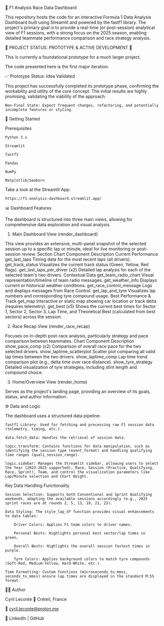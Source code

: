 🏁 F1 Analysis Race Data Dashboard

This repository hosts the code for an interactive Formula 1 Data Analysis Dashboard built using Streamlit and powered by the fastf1 library. The project's primary goal is to provide a real-time (or post-session) analytical view of F1 sessions, with a strong focus on the 2025 season, enabling detailed teammate performance comparison and race strategy analysis.

🚨 PROJECT STATUS: PROTOTYPE & ACTIVE DEVELOPMENT 🚧

This is currently a foundational prototype for a much larger project.

The code presented here is the first major iteration. 

✅ Prototype Status: Idea Validated

This project has successfully completed its prototype phase, confirming the workability and utility of the core concept. The initial results are highly promising, validating the viability of the approach.

    Non-Final State: Expect frequent changes, refactoring, and potentially incomplete features or styling.

🚀 Getting Started

Prerequisites

    Python 3.x

    Streamlit

    fastf1

    Pandas

    NumPy

    Matplotlib/Seaborn  

Take a look at the Streamlit App:
    
    https://f1-analysis-dashboard.streamlit.app/

📊 Dashboard Features

The dashboard is structured into three main views, allowing for comprehensive data exploration and visual analysis.

1. Main Dashboard View (render_dashboard)

This view provides an extensive, multi-panel snapshot of the selected session up to a specific lap or minute, ideal for live monitoring or post-session review.
Section	Chart Component	Description
Current Performance	get_last_laps	Timing data for the most recent laps (all drivers).
	get_track_status	Visualizes the current track status (Green, Yellow, Red flags).
	get_last_laps_per_driver (x2)	Detailed lap analysis for each of the selected team's two drivers.
Contextual Data	get_team_radio_chart	Visual representation/timeline of team radio messages.
	get_weather_info	Displays current or historical weather conditions.
	get_race_control_message	Logs and displays messages from Race Control.
	get_lap_and_tyre	Visualizes lap numbers and corresponding tyre compound usage.
Best Performance & Track	get_map	Interactive or static map showing car location or track delta (requires telemetry).
	get_best (x5)	Shows the current best times for Sector 1, Sector 2, Sector 3, Lap Time, and Theoretical Best (calculated from best sectors) across the session.

2. Race Recap View (render_race_recap)

Focuses on in-depth post-race analysis, particularly strategy and pace comparison between teammates.
Chart Component	Description
show_pace_comp (x2)	Comparison of overall race pace for the two selected drivers.
show_laptime_scatterplot	Scatter plot comparing all valid lap times between the two drivers.
show_laptime_comp	Lap time trend comparison plot (e.g., delta time over race distance).
show_tyre_strategy	Detailed visualization of tyre strategies, including stint length and compound choice.

3. Home/Overview View (render_home)

Serves as the project's landing page, providing an overview of its goals, status, and author information.

⚙️ Data and Logic

The dashboard uses a structured data pipeline:

    fastf1 Library: Used for fetching and processing raw F1 session data (telemetry, timing, etc.).

    data.fetch_data: Handles the retrieval of session data.

    logic.transform: Contains functions for data manipulation, such as identifying the session type (event_format) and handling qualifying time ranges (quali_session_range).

    logic.sidebar: Manages the Streamlit sidebar, allowing users to select the Year (2023-2025 supported), Race, Session (Practice, Qualifying, Race, Sprint), Team, and control the visualization parameters like Lap/Minute selection and Chart Height.

Key Data Handling Functionality

    Session Selection: Supports both Conventional and Sprint Qualifying weekends, adapting the available sessions accordingly (e.g., 2025 sprint races are at rounds 2, 5, 13, 19, 21, 23).

    Data Styling: The style_lap_df function provides visual enhancements to data tables:

        Driver Colors: Applies F1 team colors to driver names.

        Personal Bests: Highlights personal best sector/lap times in green.

        Overall Bests: Highlights the overall session fastest times in purple.

        Tyre Colors: Applies background colors to match tyre compounds (Soft-Red, Medium-Yellow, Hard-White, etc.).

    Time Formatting: Custom functions (microseconds_to_mmss, seconds_to_mmss) ensure lap times are displayed in the standard M:SS format.

👨‍💻 Author

Cyril Leconte 📍 Créteil, France

📧 cyril.leconte@proton.me

🔗 LinkedIn | GitHub